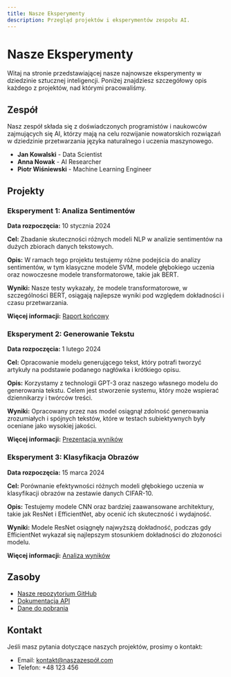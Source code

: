 ```yaml
---
title: Nasze Eksperymenty
description: Przegląd projektów i eksperymentów zespołu AI.
---
```


# Nasze Eksperymenty

Witaj na stronie przedstawiającej nasze najnowsze eksperymenty w dziedzinie sztucznej inteligencji. Poniżej znajdziesz szczegółowy opis każdego z projektów, nad którymi pracowaliśmy.

## Zespół

Nasz zespół składa się z doświadczonych programistów i naukowców zajmujących się AI, którzy mają na celu rozwijanie nowatorskich rozwiązań w dziedzinie przetwarzania języka naturalnego i uczenia maszynowego.

- **Jan Kowalski** - Data Scientist
- **Anna Nowak** - AI Researcher
- **Piotr Wiśniewski** - Machine Learning Engineer

## Projekty

### Eksperyment 1: Analiza Sentimentów

**Data rozpoczęcia:** 10 stycznia 2024

**Cel:** Zbadanie skuteczności różnych modeli NLP w analizie sentimentów na dużych zbiorach danych tekstowych.

**Opis:** W ramach tego projektu testujemy różne podejścia do analizy sentimentów, w tym klasyczne modele SVM, modele głębokiego uczenia oraz nowoczesne modele transformatorowe, takie jak BERT.

**Wyniki:** Nasze testy wykazały, że modele transformatorowe, w szczególności BERT, osiągają najlepsze wyniki pod względem dokładności i czasu przetwarzania.

**Więcej informacji:** [Raport końcowy](link-do-raportu)

### Eksperyment 2: Generowanie Tekstu

**Data rozpoczęcia:** 1 lutego 2024

**Cel:** Opracowanie modelu generującego tekst, który potrafi tworzyć artykuły na podstawie podanego nagłówka i krótkiego opisu.

**Opis:** Korzystamy z technologii GPT-3 oraz naszego własnego modelu do generowania tekstu. Celem jest stworzenie systemu, który może wspierać dziennikarzy i twórców treści.

**Wyniki:** Opracowany przez nas model osiągnął zdolność generowania zrozumiałych i spójnych tekstów, które w testach subiektywnych były oceniane jako wysokiej jakości.

**Więcej informacji:** [Prezentacja wyników](link-do-prezentacji)

### Eksperyment 3: Klasyfikacja Obrazów

**Data rozpoczęcia:** 15 marca 2024

**Cel:** Porównanie efektywności różnych modeli głębokiego uczenia w klasyfikacji obrazów na zestawie danych CIFAR-10.

**Opis:** Testujemy modele CNN oraz bardziej zaawansowane architektury, takie jak ResNet i EfficientNet, aby ocenić ich skuteczność i wydajność.

**Wyniki:** Modele ResNet osiągnęły najwyższą dokładność, podczas gdy EfficientNet wykazał się najlepszym stosunkiem dokładności do złożoności modelu.

**Więcej informacji:** [Analiza wyników](link-do-analizy)

## Zasoby

- [Nasze repozytorium GitHub](https://github.com/nasze-repozytorium)
- [Dokumentacja API](link-do-dokumentacji)
- [Dane do pobrania](link-do-danych)

## Kontakt

Jeśli masz pytania dotyczące naszych projektów, prosimy o kontakt:

- Email: [kontakt@naszazespół.com](mailto:kontakt@naszazespół.com)
- Telefon: +48 123 456 
